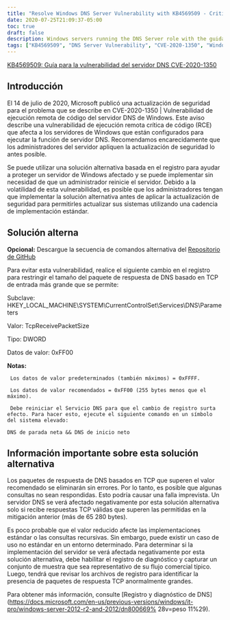 ```yaml
---
title: "Resolve Windows DNS Server Vulnerability with KB4569509 - Critical RCE Fix"
date: 2020-07-25T21:09:37-05:00
toc: true
draft: false
description: Windows servers running the DNS Server role with the guidance on KB4569509."
tags: ["KB4569509", "DNS Server Vulnerability", "CVE-2020-1350", "Windows Server", "Remote Code Execution (RCE)", "Microsoft", "Security Update", "Workaround", "TCP-based DNS", "Registry Change", "DNS Service", "Elevated Command Prompt", "Diagnostic Logging", "DNS Logging and Diagnostics", "Server Security", "Cybersecurity", "IT Security", "Network Security", "System Administration", "Vulnerability Patching"]
---
```

 [KB4569509: Guía para la vulnerabilidad del servidor DNS CVE-2020-1350](https://support.microsoft.com/en-us/help/4569509/windows-dns-server-remote-code-execution-vulnerability)  ## Introducción  El 14 de julio de 2020, Microsoft publicó una actualización de seguridad para el problema que se describe en CVE-2020-1350 | Vulnerabilidad de ejecución remota de código del servidor DNS de Windows. Este aviso describe una vulnerabilidad de ejecución remota crítica de código (RCE) que afecta a los servidores de Windows que están configurados para ejecutar la función de servidor DNS. Recomendamos encarecidamente que los administradores del servidor apliquen la actualización de seguridad lo antes posible.  Se puede utilizar una solución alternativa basada en el registro para ayudar a proteger un servidor de Windows afectado y se puede implementar sin necesidad de que un administrador reinicie el servidor. Debido a la volatilidad de esta vulnerabilidad, es posible que los administradores tengan que implementar la solución alternativa antes de aplicar la actualización de seguridad para permitirles actualizar sus sistemas utilizando una cadencia de implementación estándar.   ## Solución alterna  **Opcional:** Descargue la secuencia de comandos alternativa del [Repositorio de GitHub](https://github.com/simeononsecurity/CVE-2020-1350-Fix)   Para evitar esta vulnerabilidad, realice el siguiente cambio en el registro para restringir el tamaño del paquete de respuesta de DNS basado en TCP de entrada más grande que se permite:  Subclave: HKEY_LOCAL_MACHINE\SYSTEM\CurrentControlSet\Services\DNS\Parameters  Valor: TcpReceivePacketSize  Tipo: DWORD  Datos de valor: 0xFF00  **Notas:**      Los datos de valor predeterminados (también máximos) = 0xFFFF.      Los datos de valor recomendados = 0xFF00 (255 bytes menos que el máximo).      Debe reiniciar el Servicio DNS para que el cambio de registro surta efecto. Para hacer esto, ejecute el siguiente comando en un símbolo del sistema elevado:  ```DNS de parada neta && DNS de inicio neto```   ## Información importante sobre esta solución alternativa Los paquetes de respuesta de DNS basados en TCP que superen el valor recomendado se eliminarán sin errores. Por lo tanto, es posible que algunas consultas no sean respondidas. Esto podría causar una falla imprevista. Un servidor DNS se verá afectado negativamente por esta solución alternativa solo si recibe respuestas TCP válidas que superen las permitidas en la mitigación anterior (más de 65 280 bytes).  Es poco probable que el valor reducido afecte las implementaciones estándar o las consultas recursivas. Sin embargo, puede existir un caso de uso no estándar en un entorno determinado. Para determinar si la implementación del servidor se verá afectada negativamente por esta solución alternativa, debe habilitar el registro de diagnóstico y capturar un conjunto de muestra que sea representativo de su flujo comercial típico. Luego, tendrá que revisar los archivos de registro para identificar la presencia de paquetes de respuesta TCP anormalmente grandes.  Para obtener más información, consulte [Registro y diagnóstico de DNS](https://docs.microsoft.com/en-us/previous-versions/windows/it-pro/windows-server-2012-r2-and-2012/dn800669% 28v=peso 11%29).